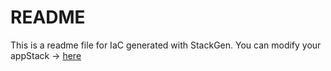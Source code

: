 # README
This is a readme file for IaC generated with StackGen.
You can modify your appStack -> [here](http://main.dev.stackgen.com/appstacks/6e5f61b5-842f-41cd-858c-068ea212db08)
